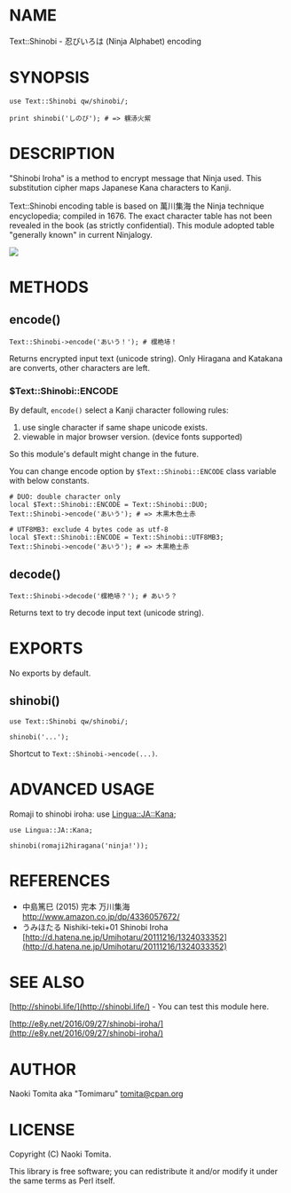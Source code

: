 # NAME

Text::Shinobi - 忍びいろは (Ninja Alphabet) encoding

# SYNOPSIS

    use Text::Shinobi qw/shinobi/;

    print shinobi('しのび'); # => 𨊂浾⽕紫゙

# DESCRIPTION

"Shinobi Iroha" is a method to encrypt message that Ninja used.
This substitution cipher maps Japanese Kana characters to Kanji.

Text::Shinobi encoding table is based on 萬川集海 the Ninja technique encyclopedia; compiled in 1676.
The exact character table has not been revealed in the book (as strictly confidential).
This module adopted table "generally known" in current Ninjalogy.

<img src="https://shinobi.life/shinobi-iroha.jpg">

# METHODS

## encode()

    Text::Shinobi->encode('あいう！'); # 𣘸栬𡋽！

Returns encrypted input text (unicode string).
Only Hiragana and Katakana are converts, other characters are left.

### $Text::Shinobi::ENCODE

By default, `encode()` select a Kanji character following rules:

1. use single character if same shape unicode exists.
2. viewable in major browser version. (device fonts supported)

So this module's default might change in the future.

You can change encode option by `$Text::Shinobi::ENCODE` class variable with below constants.

    # DUO: double character only
    local $Text::Shinobi::ENCODE = Text::Shinobi::DUO;
    Text::Shinobi->encode('あいう'); # => ⽊黒⽊⾊⼟⾚

    # UTF8MB3: exclude 4 bytes code as utf-8
    local $Text::Shinobi::ENCODE = Text::Shinobi::UTF8MB3;
    Text::Shinobi->encode('あいう'); # => ⽊黒栬⼟⾚

## decode()

    Text::Shinobi->decode('𣘸栬𡋽？'); # あいう？

Returns text to try decode input text (unicode string).

# EXPORTS

No exports by default.

## shinobi()

    use Text::Shinobi qw/shinobi/;

    shinobi('...');

Shortcut to `Text::Shinobi->encode(...)`.

# ADVANCED USAGE

Romaji to shinobi iroha: use [Lingua::JA::Kana](http://search.cpan.org/perldoc?Lingua::JA::Kana);

    use Lingua::JA::Kana;

    shinobi(romaji2hiragana('ninja!'));

# REFERENCES

- 中島篤巳 (2015) 完本 万川集海
<http://www.amazon.co.jp/dp/4336057672/>
- うみほたる Nishiki-teki+01 Shinobi Iroha 
[http://d.hatena.ne.jp/Umihotaru/20111216/1324033352](http://d.hatena.ne.jp/Umihotaru/20111216/1324033352)

# SEE ALSO

[http://shinobi.life/](http://shinobi.life/) - You can test this module here.

[http://e8y.net/2016/09/27/shinobi-iroha/](http://e8y.net/2016/09/27/shinobi-iroha/)

# AUTHOR

Naoki Tomita aka "Tomimaru" <tomita@cpan.org>

# LICENSE

Copyright (C) Naoki Tomita.

This library is free software; you can redistribute it and/or modify
it under the same terms as Perl itself.
